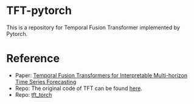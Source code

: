 # TFT-pytorch
This is a repository for Temporal Fusion Transformer implemented by Pytorch.

# Reference
- Paper: [Temporal Fusion Transformers for Interpretable Multi-horizon Time Series Forecasting](https://arxiv.org/abs/1912.09363)
- Repo: The original code of TFT can be found [here](https://github.com/google-research/google-research/tree/master/tft).
- Repo: [tft_torch](https://github.com/PlaytikaOSS/tft-torch)
